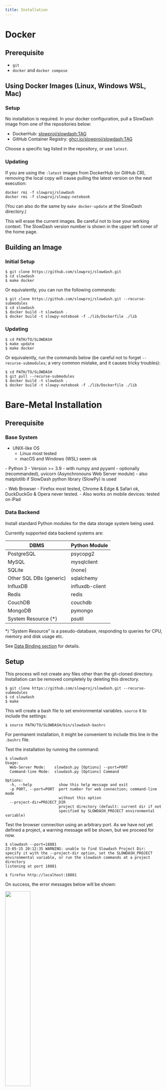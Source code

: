 ```yaml
---
title: Installation
---
```


# Docker
## Prerequisite
- `git`
- `docker` and `docker compose`

## Using Docker Images (Linux, Windows WSL, Mac)

### Setup
No installation is required. In your docker configuration, pull a SlowDash image from one of the repositories below:

- DockerHub: [slowproj/slowdash:TAG](https://hub.docker.com/r/slowproj/slowdash/tags)
- GitHub Container Registry: [ghcr.io/slowproj/slowdash:TAG](https://github.com/slowproj/slowdash/pkgs/container/slowdash)

Choose a specific tag listed in the repository, or use `latest`.

### Updating
If you are using the `:latest` images from DockerHub (or GitHub CR), removing the local copy will cause pulling the latest version on the next execution:
```console
docker rmi -f slowproj/slowdash
docker rmi -f slowproj/slowpy-notebook
```
(You can also do the same by `make docker-update` at the SlowDash directory.)

This will erase the current images. Be careful not to lose your working context. The SlowDash version number is shown in the upper left coner of the home page.



## Building an Image
### Initial Setup
```console
$ git clone https://github.com/slowproj/slowdash.git
$ cd slowdash
$ make docker
```

Or equivalently, you can run the following commands:
```console
$ git clone https://github.com/slowproj/slowdash.git --recurse-submodules
$ cd slowdash
$ docker build -t slowdash .
$ docker build -t slowpy-notebook -f ./lib/Dockerfile ./lib
```

### Updating
```console
$ cd PATH/TO/SLOWDASH
$ make update
$ make docker
```

Or equivalently, run the commands below
(be careful not to forget `--recurse-submodules`; a very common mistake, and it causes tricky troubles):
```console
$ cd PATH/TO/SLOWDASH
$ git pull --recurse-submodules
$ docker build -t slowdash .
$ docker build -t slowpy-notebook -f ./lib/Dockerfile ./lib
```


# Bare-Metal Installation
## Prerequisite
### Base System
- UNIX-like OS
  - Linux most tested
  - macOS and Windows (WSL) seem ok
<p>
- Python 3
  - Version >= 3.9
  - with numpy and pyyaml
  - optionally (recommanded), uvicorn (Asynchronouns Web Server module)
  - also matplotlib if SlowDash python library (SlowPy) is used
<p>
- Web Browser
  - Firefox most tested, Chrome &amp; Edge &amp; Safari ok, DuckDuckGo &amp; Opera never tested.
  - Also works on mobile devices: tested on iPad

### Data Backend
Install standard Python modules for the data storage system being used.

Currently supported data backend systems are:

|DBMS              |Python Module|
|------------------|-------------|
| PostgreSQL       | psycopg2    |
| MySQL            | mysqlclient |
| SQLite           | (none)      |
| Other SQL DBs (generic) | sqlalchemy  |
| InfluxDB         | influxdb-client  |
| Redis            | redis  |
| CouchDB            | couchdb  |
| MongoDB            | pymongo  |
| System Resource (*) | psutil      |
*) "System Resource" is a pseudo-database, responding to queries for CPU, memory and disk usage etc.

See [Data Binding section](DataBinding.html) for details.

## Setup
This process will not create any files other than the git-cloned directory. Installation can be removed completely by deleting this directory.
```console
$ git clone https://github.com/slowproj/slowdash.git --recurse-submodules
$ cd slowdash
$ make
```

This will create a bash file to set environmental variables. `source` it to include the settings:
```console
$ source PATH/TO/SLOWDASH/bin/slowdash-bashrc
```
For permanent installation, it might be convenient to include this line in the `.bashrc` file.

Test the installation by running the command:
```console
$ slowdash
Usage: 
  Web-Server Mode:    slowdash.py [Options] --port=PORT
  Command-line Mode:  slowdash.py [Options] Command

Options:
  -h, --help            show this help message and exit
  -p PORT, --port=PORT  port number for web connection; command-line mode
                        without this option
  --project-dir=PROJECT_DIR
                        project directory (default: current dir if not
                        specified by SLOWDASH_PROJECT environmental variable)
```

Test the browser connection using an arbitrary port. As we have not yet defined a project, a warning message will be shown, but we proceed for now.
```console
$ slowdash --port=18881
23-05-15 20:12:35 WARNING: unable to find Slowdash Project Dir: specify it with the --project-dir option, set the SLOWDASH_PROJECT environmental variable, or run the slowdash commands at a project directory
listening at port 18881
```
```console
$ firefox http://localhost:18881
```
On success, the error messages below will be shown:

<img src="fig/QuickTour-Welcome.png" style="width:40%">

Type `Ctrl-c` to stop slowdash.

## Updating
```console
$ cd PATH/TO/SLOWDASH
$ make update
```

Or equivalently, run the commands below
(be careful not to forget `--recurse-submodules`; a very common mistake, and it causes tricky troubles):
```console
$ cd PATH/TO/SLOWDASH
$ git pull --recurse-submodules
$ make
```
Often `make` does not do anything, but it is safe to run it every time.


# Refreshing the browser cache: Hard Refresh
SlowDash scripts cached in user web browsers might cause troubles after the SlowDash server is updated. In that case, perform "hard refresh" the browser by clicking the `Reload` button with holding down the `Shift` key at a SlowDash page.
